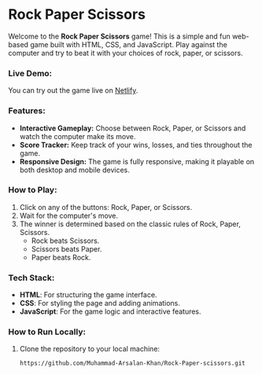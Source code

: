 # Rock Paper Scissors

Welcome to the **Rock Paper Scissors** game! This is a simple and fun web-based game built with HTML, CSS, and JavaScript. Play against the computer and try to beat it with your choices of rock, paper, or scissors.

### Live Demo:
You can try out the game live on [Netlify](https://rock-paper-scissors-rps-rps.netlify.app/).

### Features:
- **Interactive Gameplay:** Choose between Rock, Paper, or Scissors and watch the computer make its move.
- **Score Tracker:** Keep track of your wins, losses, and ties throughout the game.
- **Responsive Design:** The game is fully responsive, making it playable on both desktop and mobile devices.

### How to Play:
1. Click on any of the buttons: Rock, Paper, or Scissors.
2. Wait for the computer's move.
3. The winner is determined based on the classic rules of Rock, Paper, Scissors.
   - Rock beats Scissors.
   - Scissors beats Paper.
   - Paper beats Rock.

### Tech Stack:
- **HTML**: For structuring the game interface.
- **CSS**: For styling the page and adding animations.
- **JavaScript**: For the game logic and interactive features.

### How to Run Locally:
1. Clone the repository to your local machine:
   ```bash
   https://github.com/Muhammad-Arsalan-Khan/Rock-Paper-scissors.git
